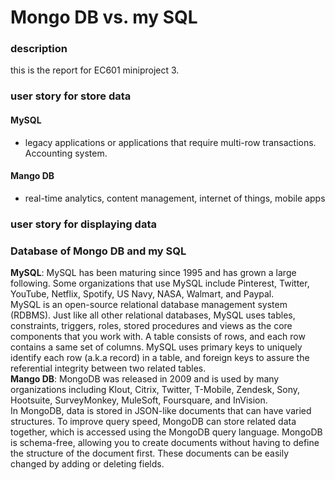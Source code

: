 # Mongo DB vs. my SQL    
### description     
this is the report for EC601 miniproject 3.     
### user story for store data      
#### MySQL    
* legacy applications or applications that require multi-row transactions. Accounting system. 
#### Mango DB    
* real-time analytics, content management, internet of things, mobile apps    
### user story for displaying data     
### Database of Mongo DB and my SQL     
**MySQL**: MySQL has been maturing since 1995 and has grown a large following. Some organizations that use MySQL include Pinterest, Twitter, YouTube, Netflix, Spotify, US Navy, NASA, Walmart, and Paypal.     
MySQL is an open-source relational database management system (RDBMS). Just like all other relational databases, MySQL uses tables, constraints, triggers, roles, stored procedures and views as the core components that you work with. A table consists of rows, and each row contains a same set of columns. MySQL uses primary keys to uniquely identify each row (a.k.a record) in a table, and foreign keys to assure the referential integrity between two related tables.     
**Mango DB**: MongoDB was released in 2009 and is used by many organizations including Klout, Citrix, Twitter, T-Mobile, Zendesk, Sony, Hootsuite, SurveyMonkey, MuleSoft, Foursquare, and InVision.    
In MongoDB, data is stored in JSON-like documents that can have varied structures. To improve query speed, MongoDB can store related data together, which is accessed using the MongoDB query language. MongoDB is schema-free, allowing you to create documents without having to define the structure of the document first. These documents can be easily changed by adding or deleting fields.    
